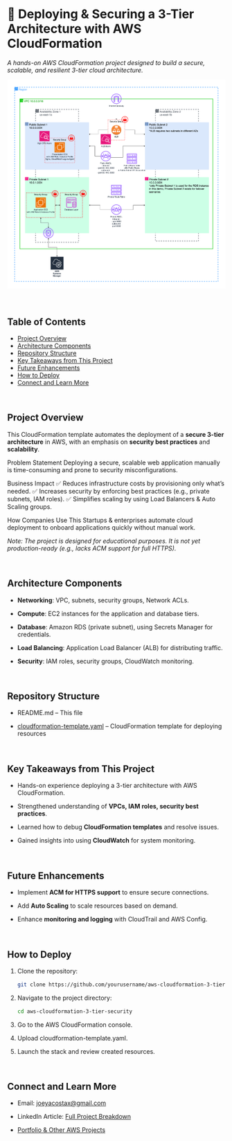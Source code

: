 # **🚀 Deploying & Securing a 3-Tier Architecture with AWS CloudFormation**

_A hands-on AWS CloudFormation project designed to build a secure, scalable, and resilient 3-tier cloud architecture._

![AWS 3-Tier Architecture](AWS_3-Tier_Architecture_1.png)


<br>

## Table of Contents
- [Project Overview](#project-overview)
- [Architecture Components](#architecture-components)
- [Repository Structure](#repository-structure)
- [Key Takeaways from This Project](#key-takeaways-from-this-project)
- [Future Enhancements](#future-enhancements)
- [How to Deploy](#how-to-deploy)
- [Connect and Learn More](#connect-and-learn-more)

<br>

## Project Overview

This CloudFormation template automates the deployment of a **secure 3-tier architecture** in AWS, with an emphasis on **security best practices** and **scalability**.

Problem Statement
Deploying a secure, scalable web application manually is time-consuming and prone to security misconfigurations.

Business Impact
✅ Reduces infrastructure costs by provisioning only what’s needed.
✅ Increases security by enforcing best practices (e.g., private subnets, IAM roles).
✅ Simplifies scaling by using Load Balancers & Auto Scaling groups.

How Companies Use This
Startups & enterprises automate cloud deployment to onboard applications quickly without manual work.
    

_Note: The project is designed for educational purposes. It is not yet production-ready (e.g., lacks ACM support for full HTTPS)._

<br>

## Architecture Components

*   **Networking**: VPC, subnets, security groups, Network ACLs.
    
*   **Compute**: EC2 instances for the application and database tiers.
    
*   **Database**: Amazon RDS (private subnet), using Secrets Manager for credentials.
    
*   **Load Balancing**: Application Load Balancer (ALB) for distributing traffic.
    
*   **Security**: IAM roles, security groups, CloudWatch monitoring.

<br>

## Repository Structure

*   README.md – This file
    
*   [cloudformation-template.yaml](https://github.com/joeycloudio/aws-cloudformation-3-tier-security/blob/main/3-tier-security-demo.yml) – CloudFormation template for deploying resources

<br>    

## Key Takeaways from This Project

*   Hands-on experience deploying a 3-tier architecture with AWS CloudFormation.
    
*   Strengthened understanding of **VPCs, IAM roles, security best practices**.
    
*   Learned how to debug **CloudFormation templates** and resolve issues.
    
*   Gained insights into using **CloudWatch** for system monitoring.

<br> 

## Future Enhancements

*   Implement **ACM for HTTPS support** to ensure secure connections.
    
*   Add **Auto Scaling** to scale resources based on demand.
    
*   Enhance **monitoring and logging** with CloudTrail and AWS Config.

<br>

## How to Deploy

1.  Clone the repository:
    ```bash
    git clone https://github.com/yourusername/aws-cloudformation-3-tier-security.git
    ```
2. Navigate to the project directory:
    ```bash
    cd aws-cloudformation-3-tier-security
    ```
3.  Go to the AWS CloudFormation console.
    
4.  Upload cloudformation-template.yaml.
    
5.  Launch the stack and review created resources.

<br>    

## Connect and Learn More

*   Email: joeyacostax@gmail.com

*   LinkedIn Article: [Full Project Breakdown](https://www.linkedin.com/pulse/deploying-securing-3-tier-architectures-aws-joey-acosta-aom3c/?trackingId=yon6XSOLRPWgLY%2FvZ3ChgQ%3D%3D)
    
*   [Portfolio & Other AWS Projects](https://learn.nextwork.org/portfolio)
